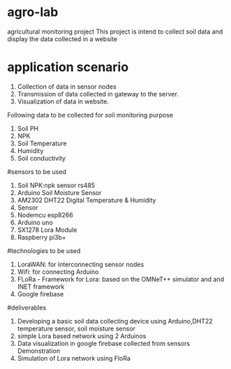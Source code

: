 # agro-lab
agricultural monitoring project 
This project is intend to collect soil data and display the data collected in a website
# application scenario
<ol>
  <li>Collection of data in sensor nodes</li>
  <liTransmission of data collected in nodes to gateway.</li>
<li>Transmission of data collected in gateway to the server.</li>
<li>Visualization of data in website.</li>
  </ol>

Following data to be collected for soil monitoring purpose
  <ol>
<li>Soil PH</li>
<li>NPK</li>
<li>Soil Temperature</li>
<li>Humidity</li>
<li>Soil conductivity</li>
  </ol>

#sensors to be used
  <ol>
<li>Soil NPK:npk sensor rs485</li>
<li>Arduino Soil Moisture Sensor</li>
<li>AM2302 DHT22 Digital Temperature & Humidity 
<li>Sensor</li>
<li>Nodemcu esp8266</li>
<li>Arduino uno</li>
<li>SX1278 Lora Module</li>
<li>Raspberry pi3b+</li>
  </ol>

#technologies to be used
  <ol>
<li>LoraWAN: for interconnecting sensor nodes</li>
<li>Wifi: for connecting Arduino</li>
<li>FLoRa - Framework for Lora: based on the OMNeT++ simulator and and INET framework</li>
<li>Google firebase</li>
  </ol>


#deliverables
  <ol>
<li>Developing a basic soil data collecting device using Arduino,DHT22 temperature sensor, soil moisture sensor</li>
 <li>simple Lora based network using 2 Arduinos</li>
  
<li>Data visualization in google firebase collected from sensors Demonstration </li>
<li>Simulation of Lora network using FloRa</li>
</ol>



